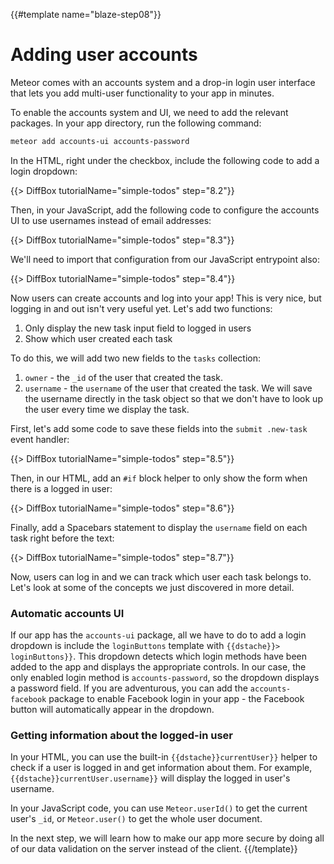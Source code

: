 {{#template name="blaze-step08"}}

# Adding user accounts

Meteor comes with an accounts system and a drop-in login user interface that lets you add multi-user functionality to your app in minutes.

To enable the accounts system and UI, we need to add the relevant packages. In your app directory, run the following command:

```bash
meteor add accounts-ui accounts-password
```

In the HTML, right under the checkbox, include the following code to add a login dropdown:

{{> DiffBox tutorialName="simple-todos" step="8.2"}}

Then, in your JavaScript, add the following code to configure the accounts UI to use usernames instead of email addresses:

{{> DiffBox tutorialName="simple-todos" step="8.3"}}

We'll need to import that configuration from our JavaScript entrypoint also:

{{> DiffBox tutorialName="simple-todos" step="8.4"}}

Now users can create accounts and log into your app! This is very nice, but logging in and out isn't very useful yet. Let's add two functions:

1. Only display the new task input field to logged in users
2. Show which user created each task

To do this, we will add two new fields to the `tasks` collection:

1. `owner` - the `_id` of the user that created the task.
2. `username` - the `username` of the user that created the task. We will save the username directly in the task object so that we don't have to look up the user every time we display the task.

First, let's add some code to save these fields into the `submit .new-task` event handler:

{{> DiffBox tutorialName="simple-todos" step="8.5"}}

Then, in our HTML, add an `#if` block helper to only show the form when there is a logged in user:

{{> DiffBox tutorialName="simple-todos" step="8.6"}}

Finally, add a Spacebars statement to display the `username` field on each task right before the text:

{{> DiffBox tutorialName="simple-todos" step="8.7"}}

Now, users can log in and we can track which user each task belongs to. Let's look at some of the concepts we just discovered in more detail.

### Automatic accounts UI

If our app has the `accounts-ui` package, all we have to do to add a login dropdown is include the `loginButtons` template with `{{dstache}}> loginButtons}}`. This dropdown detects which login methods have been added to the app and displays the appropriate controls. In our case, the only enabled login method is `accounts-password`, so the dropdown displays a password field. If you are adventurous, you can add the `accounts-facebook` package to enable Facebook login in your app - the Facebook button will automatically appear in the dropdown.

### Getting information about the logged-in user

In your HTML, you can use the built-in `{{dstache}}currentUser}}` helper to check if a user is logged in and get information about them. For example, `{{dstache}}currentUser.username}}` will display the logged in user's username.

In your JavaScript code, you can use `Meteor.userId()` to get the current user's `_id`, or `Meteor.user()` to get the whole user document.

In the next step, we will learn how to make our app more secure by doing all of our data validation on the server instead of the client.
{{/template}}
